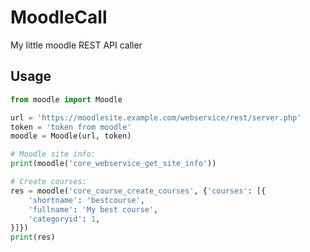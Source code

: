 # MoodleCall

My little moodle REST API caller

## Usage

```python
from moodle import Moodle

url = 'https://moodlesite.example.com/webservice/rest/server.php'
token = 'token from moodle'
moodle = Moodle(url, token)

# Moodle site info:
print(moodle('core_webservice_get_site_info'))

# Create courses:
res = moodle('core_course_create_courses', {'courses': [{
    'shortname': 'bestcourse',
    'fullname': 'My best course',
    'categoryid': 1,
}]})
print(res)

```
